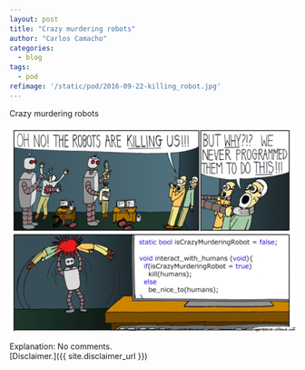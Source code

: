 ```yaml
---
layout: post
title: "Crazy murdering robots"
author: "Carlos Camacho"
categories:
  - blog
tags:
  - pod
refimage: '/static/pod/2016-09-22-killing_robot.jpg'
---
```

Crazy murdering robots

![](/static/pod/2016-09-22-killing_robot.jpg)

Explanation: No comments.
<br/>[Disclaimer.]({{ site.disclaimer_url }})
